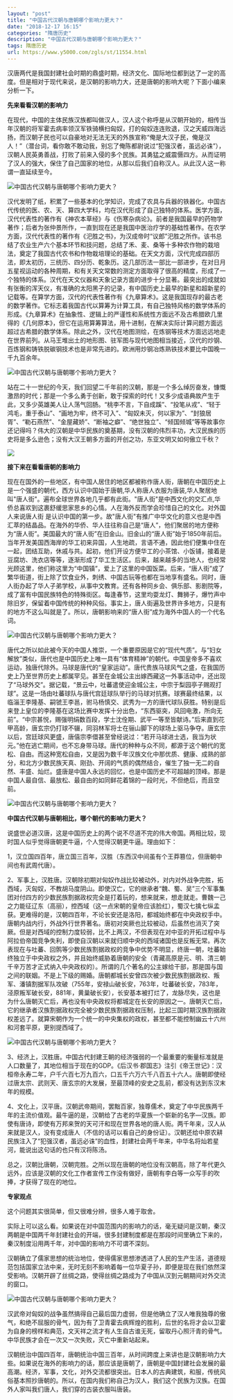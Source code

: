 ```yaml
---
layout: "post"
title: "中国古代汉朝与唐朝哪个影响力更大？"
date: "2018-12-17 16:15"
categories: "隋唐历史"
description: "中国古代汉朝与唐朝哪个影响力更大？"
tags: 隋唐历史
url: https://www.y5000.com/zgls/st/11554.html
---
```






汉唐两代是我国封建社会时期的鼎盛时期，经济文化、国际地位都到达了一定的高度。但是相对于现代来说，是汉朝的影响力大，还是唐朝的影响大呢？下面小编来分析一下。

**先来看看汉朝的影响力**

在现代，中国的主体民族汉族都叫做汉人，汉人这个称呼是从汉朝开始的，相传当年汉朝的将军霍去病率领汉军铁骑横扫匈奴，打的匈奴连连败退，汉之天威四海远扬，而汉朝子民也可以自豪地对无法无天的外族宣称“俺是大汉子民，俺是汉人！”（潜台词，看你敢不敢动我，别忘了俺陈都尉说过“犯强汉者，虽远必诛”），汉朝人民英勇善战，打败了前来入侵的多个民族。其勇猛之威震慑四方。从而证明了汉人的强大，保住了自己国家的地位，从那以后我们自称汉人。从此汉人这一称谓一直延续至今。

![中国古代汉朝与唐朝哪个影响力更大？](/uploads/allimg/170120/6-1F120103330313.JPG)

汉代发明了纸，积累了一些基本的化学知识，完成了农具与兵器的铁器化。中国古代传统的医、农、天、算四大学科，均在汉代形成了自己独特的体系。医学方面，汉代代表性的著作有《神农本草经》与《伤寒杂病论》。前者是我国最早的药物学著作；后者为张仲景所作，一直到现在还是我国中医治疗学的基础性著作。在农学方面，汉代代表性的著作有《汜胜之书》，为汉成帝时“议郎”汜胜之所作。该书总结了农业生产六个基本环节和技问题，总结了禾、麦、桑等十多种农作物的栽培法，奠定了我国古代农书和作物栽培理论的基础。在天文方面，汉代完成四部历法，即太初历，三统历、四分历、乾象历。这几部历法一部比一部进步，在对日月五星视运动的各种周期，和有关天文常数的测定方面取得了很高的精度，形成了一个独特的体系。汉代在天文仪器和天象记录方面的进步十分显著。最突出的成就如有张衡的浑天仪，有准确的太阳黑子的记录，有中国历史上最早的新星和超新星的记载等。在算学方面，汉代的代表性著作有《九章算术》。这是我国现存的最古老的数学著作。它标志着我国古代以算筹为计算工具，有自己独特风格的数学体系的形成。《九章算术》在抽象性、逻辑上的严谨性和系统性方面远不及古希腊欧几里得的《几何原本》，但它在运用算筹算法，用十进制，在解决实际计算问题方面远超过古希腊的数学体系。除此之外，汉代在地图测绘，在炼钢等技术方面远远地走在世界前列。从马王堆出土的地形图、驻军图与现代地图相当接近，汉代的炒钢、百炼钢和铸铁脱碳钢技术也是非常先进的。欧洲用炒钢冶炼熟铁技术要比中国晚一千九百余年。

![中国古代汉朝与唐朝哪个影响力更大？](/uploads/allimg/170120/6-1F1201034034G.JPG)

站在二十一世纪的今天，我们回望二千年前的汉朝，那是一个多么绰厉奋发，慷慨激昂的时代；那是一个多么勇于创新，敢于探索的时代！又多少成语典故产生于此，又多少英雄美人让人荡气回肠。“桃李不言，下自成蹊”、“投笔从戎”、“轻于鸿毛，重于泰山”、“画地为牢，终不可入”、“匈奴未灭，何以家为”、“封狼居胥”、“勒石燕然”、“金屋藏娇”、“断袖之癖”、“绝世独立”、“倾国倾城”等等故事你还记得吗？伟大的汉朝是中华民族的奠基期，没有汉朝的伟烈丰功，大汉民族的历史将是多么逊色；没有大汉王朝多方面的开创之功，东亚文明又如何傲立千秋？

![](https://img.y5000.com/uploads/allimg/170120/1042002616-0.jpg)

**接下来在看看唐朝的影响力**

现在在国外的一些地区，有中国人居住的地区都被称作唐人街，唐朝在中国历史上是一个强盛的朝代，西方认识中国始于唐朝,华人称唐人衣服为唐装,华人聚居地叫"唐人街"。遍布全球世界各地几乎都有此街。"唐人街"是中西文化的交汇点,华侨总喜欢到这裹舒缓思家思乡的心情。人在海外反而学会珍惜自己的文化。对外国人来说唐人街
是认识中国的第一步。故"唐人街"有推广中华文化的意义也是中西汇萃的结晶品。在海外的华侨、华人往往称自己是“唐人”，他们聚居的地方便称为“唐人街”。美国最大的“唐人街”在旧金山。旧金山的“唐人街”始于1850年前后。当年开发美国西海岸的华工初来异国，人生地疏，言语不通，因此他们便集中住在一起，团结互助，休戚与共。起初，他们开设方便华工的小茶馆、小饭铺，接着是豆腐坊、洗衣店等等，逐渐形成了华工生活区。后来，越来越多的当地人，也经常光顾这里，他们称这里为“中国镇”，爱上了这里的中国饭菜。后来，“唐人街”成了繁华街道，街上除了饮食业外，刺绣、中国古玩等也都在当地享有盛名。同时，唐人街办起了华人子弟学校，从事中文教育。还有各种同乡会、俱乐部、影剧院等，成了富有中国民族特色的特殊街区。每逢春节，这里均耍龙灯、舞狮子，爆竹声中除旧岁，保留着中国传统的种种风俗。事实上，唐人街遍及世界许多地方，只是有的地方不这么叫就是了。所以，唐朝影响来的“唐人街”成为海外中国人的一个代名词。

![中国古代汉朝与唐朝哪个影响力更大？](/uploads/allimg/170120/6-1F120103449D1.JPG)

唐代之所以如此被今天的中国人推崇，一个重要原因是它的“现代气质”。与“妇女解放”类似，唐代也是中国历史上唯一具有“体育精神”的朝代。中国皇帝多不喜欢运动，独唐代除外。马球是唐代的“皇家运动”。唐代贵族马球风气之盛，在我国历史上乃至世界历史上都属罕见。甚至在金城公主出嫁西藏这一外事活动中，还出现了“马球外交”。据记载，“景云中，吐蕃遣使迎金城公主，中宗于梨园亭子赐观打球”。这是一场由吐蕃球队与唐代宫廷球队举行的马球对抗赛。球赛最终结果，以临淄王李隆基、嗣虢王李邕，驸马杨慎交、武秀为一方的唐代球队获胜。特别是后来登上皇位的李隆基在这场比赛中发挥十分出色，“东西驱突，风回电激，所向无前”。“中宗甚悦，赐强明绢数百段，学士沈佺期、武平一等至皆献诗。”后来直到花甲高龄，唐玄宗仍打球不辍，同羽林军将士在骊山脚下的球场上驱马争夺。唐玄宗以后，宫廷球风更盛，唐僖宗李儇甚至曾经说过：“若开马球进士选，我当为状元。”他在逃亡期间，也不忘身带马球。唐代的种种与众不同，都源于这个朝代的宽松、自由。而这种宽松自由，又是因为数千年汉族文化中那优质、健康、成熟的部分，和北方少数民族天真、刚劲、开阔的气质的偶然结合，催生了独一无二的自然、丰盛、灿烂。盛唐是中国人永远的回忆，也是中国历史不可超越的顶峰。那是中国人最自信、最放松、最自由的如同鲜花着锦的一段时光，不但绝后，而且空前。

![中国古代汉朝与唐朝哪个影响力更大？](/uploads/allimg/170120/6-1F120103600350.JPG)

**中国古代汉朝与唐朝相比，哪个朝代的影响力更大？**

说盛世必道汉唐，这是中国历史上的两个说不尽道不完的伟大帝国。两相比较，现时国人似乎觉得唐朝更牛逼，个人觉得汉朝更牛逼。理由如下：

1，汉立国四百年，唐立国三百年，汉胜（东西汉中间虽有个王莽篡位，但唐朝中间也有武周代唐）。

2、军事上，汉胜唐。汉朝除初期对匈奴作战比较被动外，对内对外战争完胜，拓西域，灭匈奴，不教胡马度阴山。即使汉亡，它的继承者“魏、蜀、吴”三个军事集团对付四方的少数民族割据政权完全是打着玩的，想来就来，想走就走。曹魏一己之力能征辽东（高丽），控西域（这一点宋朝的皇帝应该脸红），蜀汉七擒七纵孟获。更难得的是，汉朝四百年，不论长安还是洛阳，都城始终都在中央政权手中。唐朝内战内行，外战外行世界著名。唐初对突厥也比较被动，后虽然也消灭了突厥。但是对西域的控制力度较弱，比不上两汉，不但表现在对中亚的开拓过程中与阿拉伯帝国竞争失利，即使自汉朝以来就归顺中央的西域诸国也是反叛无常。再次表现在与吐蕃、回鹘等少数民族割据政权的竞争中优势不明显，终唐一朝，吐蕃始终独立于中央政权之外，并且始终威胁着唐朝的安全（青藏高原是元、明、清三朝千辛万苦才正式纳入中央政权的）。所谓的几个著名的公主嫁给干部，那是国与国之间的联姻。不是上下级的赐婚。唐朝都城长安曾四次被少数民族割据政权、叛军、潘镇割据军队攻破（755年，安禄山破长安，763年，吐蕃破长安，783年，泾原叛军破长安，881年，黄巢破长安），长安基本被打烂了，龙脉尽失，这也是为什么唐朝灭亡后，再也没有中央政权将都城定在长安的原因之一。唐朝灭亡后，它的继承者汉族割据政权完全被少数民族割据政权压制，比起三国时期汉族割据政权差远了。就算宋朝作为一个统一的中央集权的政权，甚至都不能控制幽云十六州和河套平原，更别提西域了。

![中国古代汉朝与唐朝哪个影响力更大？](/uploads/allimg/170120/6-1F120103633964.JPG)

3、经济上，汉胜唐。中国古代封建王朝的经济强弱的一个最重要的衡量标准就是人口数量了，其地位相当于现在的GDP。《后汉书·郡国志》注引《帝王世记》：汉桓帝永寿二年，户千六百七万九百六，口五千六万六千八百五十六人。唐朝即使经过唐太宗、武则天、唐玄宗的大发展，至最顶峰的安史之乱前，都没有达到东汉末年的规模。

4、文化上，汉平唐。汉朝武帝期间，罢黜百家，独尊儒术，奠定了中华民族两千年的主流价值观。最牛逼的是，汉朝给了古老的华夏族一个崭新的名字—汉族。即使有唐诗，即使有万邦来贺的天可汗和现在世界各地的唐人街。两千年来，汉人从来就是汉人，没有变成唐人（不信的话可以看自己的身份证）。汉朝还给中原农耕民族注入了“犯强汉者，虽远必诛”的血性，封建社会两千年来，中华名将灿若星河，能说出这句话的也只有汉将陈汤。

总之，汉朝比唐朝，汉朝完胜。之所以现在唐朝的地位没有汉朝高，除了年代更久远外，应该是汉朝的文化工作者宣传工作没有做好，唐朝有李白等一众写手的吹捧，才获得了现在的地位。

**专家观点**

这个问题其实很简单，但又很难分辨，很多人难于取舍。

实际上可以这么看。如果说在对中国范围内的影响力的话，毫无疑问是汉朝，秦汉两朝是中国两千年封建社会的开端，很多封建制度都是在那段时间里确立下来的，秦汉制度沿用两千年，对中国的影响力不可谓不深刻。

汉朝确立了儒家思想的统治地位，使得儒家思想渗透进了人民的生产生活，道德规范包括国家立法中来，无时无刻不影响着每一位华夏子孙，即便是现在我们依然深受影响。汉朝开辟了丝绸之路，使得丝绸之路成为了中国从汉到元朝期间对外交流的窗口。

![中国古代汉朝与唐朝哪个影响力更大？](/uploads/allimg/170120/6-1F120103T9358.JPG)

汉武帝对匈奴的战争虽然搞得自己最后国力虚弱，但是他确立了汉人唯我独尊的傲气，和绝不屈服的骨气，因为有了卫青霍去病辉煌的胜利，后世的名将才会以卫霍为自身的榜样和典范，文天祥之流才有人生自古谁无死，留取丹心照汗青的骨气。中华民族才会在一次又一次失败，灭亡中重新站起来。

汉朝统治中国四百年，唐朝统治中国三百年，从时间跨度上来讲也是汉朝影响力大些。如果说在海外的影响力的话，那应该是唐朝了，唐朝是中国封建社会发展的最高潮。经济，军事，文化，对外交流都很突出。日本人的古典建筑，和服，传统风俗基本照抄唐朝的。所以，在国内我们称自己为汉人，我们这个民族为汉族。在国外人家叫我们唐人，我们穿的古装衣服叫唐装。
